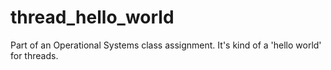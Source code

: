 # thread_hello_world
Part of an Operational Systems class assignment. It's kind of a 'hello world' for threads.
